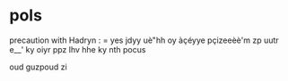 # pols 
precaution with Hadryn :
= yes
jdyy uè"hh oy àçéyye  pçizeeèè'm 
zp uutr e__'   ky  oiyr ppz   lhv hhe ky nth pocus 

 oud guzpoud zi
 
